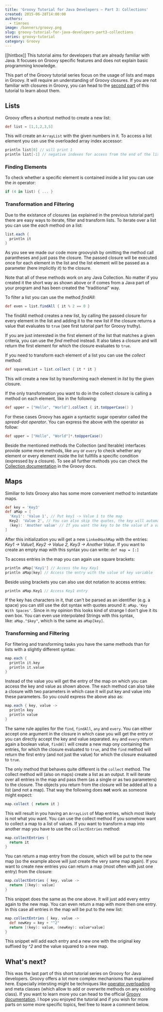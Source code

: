```yaml
---
title: 'Groovy Tutorial for Java Developers – Part 3: Collections'
created: 2015-06-28T14:00:00
authors:
  - timroes
image: /banners/groovy.png
slug: groovy-tutorial-for-java-developers-part3-collections
series: groovy-tutorial
category: Groovy
---
```


[[hintbox]] This tutorial aims for developers that are already familiar with Java. It
focuses on Groovy specific features and does not explain basic programming
knowledge.

This part of the Groovy tutorial series focus on the usage of lists and maps in
Groovy. It will require an understanding of Groovy
closures. If you are not familiar with closures in Groovy, you can head to the
[second part](post:groovy-closures) of this tutorial to learn about them.

## Lists

Groovy offers a shortcut method to create a new list:

```groovy
def list = [1,1,2,3,5]
```

This will create an `ArrayList` with the given numbers in
it. To access a list element you can use the overloaded array index accessor:

```groovy
println list[0] // will print 1
println list[-1] // negative indexes for access from the end of the list, will print out 5
```

### Finding Elements

To check whether a specific element is contained inside a list you can use the *in* operator:

```groovy
if (4 in list) { ... }
```

### Transformation and Filtering

Due to the existance of closures (as explained in the previous tutorial part)
there are easy ways to iterate, filter and transform lists. To iterate over a
list you can use the *each* method on a list:

```groovy
list.each {
  println it
}
```

As you see we made our code more groovyish by omitting the method
call parantheses and just pass the closure. The passed closure will be executed
once for each element in the list and the list element will be passed as a
parameter (here implicitly *it*) to the closure.

Note that all of these methods
work on any Java Collection. No matter if you created it the short way as shown
above or if comes from a Java part of your program and has been created the
"traditional" way.

To filter a list you can use the method *findAll*:

```groovy
def even = list.findAll { it % 2 == 0 }
```

The findAll method
creates a new list, by calling the passed closure for every element in the list
and adding it to the new list if the closure returns a value that evaluates to
`true` (see first tutorial part for Groovy truthy).

If you are just interested
in the first element of the list that matches a given criteria, you can use the
*find* method instead. It also takes a closure and will return the first element
for which the closure evaluates to `true`.

If you need to transform each element of a list you can use the *collect* method:

```groovy
def squaredList = list.collect { it * it }
```

This will create a new list by transforming each element in *list* by the given closure.

If the only transformation you want to do in the collect closure is calling a method
on each element, like in the following:

```groovy
def upper = ["Hello", "World"].collect { it.toUpperCase() }
```

For these cases Groovy has again a syntactic sugar operator called
the *spread-dot operator*. You can express the above with the operator as
follow:

```groovy
def upper = ["Hello", "World"]*.toUpperCase()
```

Beside the mentioned methods the Collection (and Iterable) interfaces provide some more
methods, like `any` or `every` to check whether any element or every element
inside the list fullfills a specific condition (expressed by a closure).
To see all further methods you can check the
[Collection documentation](http://docs.groovy-lang.org/latest/html/groovy-jdk/java/util/Collection.html)
in the Groovy docs.

## Maps

Similiar to lists Groovy also has some more convenient method to instantiate maps.

```groovy
def key = 'Key3'
def aMap = [
  'Key1': 'Value 1', // Put key1 -> Value 1 to the map
  Key2: 'Value 2', // You can also skip the quotes, the key will automatically be a String
  (key): 'Another value' // If you want the key to be the value of a variable, you need to put it in parantheses
]
```

After this initialization you will get a new `LinkedHashMap` with the entries:
*Key1 -> Value1, Key2 -> Value 2, Key3 -> Another Value*. If you want to create an empty
map with this syntax you can write: `def map = [:]`

To access entries in the map you can again use square brackets:

```groovy
println aMap['Key1'] // Access the key Key1
println aMap[key] // Access the entry with the value of key variable
```

Beside using brackets you can also use dot notation to access entries:

```groovy
println aMap.Key1 // Access Key1 entry
```

If the key has
characters in it, that can't be parsed as an identifier (e.g. a space) you can
still use the dot syntax with quotes around it: `aMap.'Key With Spaces'`. Since
in my opinion this looks kind of strange I don't give it its own box. You can
even use interpolated Strings with this syntax, like: `aMap."$key"`, which is
the same as `aMap[key]`.

### Transforming and Filtering

For filtering and transforming tasks you have the same methods than for lists
with a slightly different syntax:

```groovy
map.each {
  println it.key
  println it.value
}
```

Instead of the value you will get the entry of the map on
which you can access the key and value as shown above. The each method can also
take a closure with two parameters in which case it will put key and value into
these parameters. So you could express the above also as:

```groovy
map.each { key, value ->
  println key
  println value
}
```

The same rule applies for the
`find`, `findAll`, `any` and `every`. You can either accept one argument in the
closure in which case you will get the entry or you can directly accept the key
and value separated. `Any` and `every` return again a boolean value, `findAll`
will create a new map ony containing the entries, for which the closure
evaluated to `true`, and the `find` method will return the first entry (and not
just the value) for which the closure evaluated to `true`.

The only method that
behaves quite different is the `collect` method. The collect method will (also
on maps) create a list as an output. It will iterate over all entries in the map
and pass them (as a single or as two parameters) to the closure. The objects you
return from the closure will be added all to a list (and not a map). That way
the following does **not** work as someone might expect:

```groovy
map.collect { return it }
```

This will result in you having an `ArrayList` of Map
entries, which most likely is not what you want. You can use the collect method
if you somehow want to collect a map to a list of values. If you want to
transform a map into another map you have to use the `collectEntries` method:

```groovy
map.collectEntries {
  return it
}
```

You can return a map entry
from the closure, which will be put to the new map (so the example above will
just create the very same map again). If you want to create new entries you can
return a map (most often with just one entry) from the closure:

```groovy
map.collectEntries { key, value ->
  return [(key): value]
}
```

This snippet does the same as the one above. It will just add every entry again to
the new map. You can even return a map with more then one entry. In this case
all entries in the map will be put to the new list:

```groovy
map.collectEntries { key, value ->
  def newKey = key + "^2"
  return [(key): value, (newKey): value*value]
}
```

This snippet will add each entry and a new one with the original key suffixed
by *^2* and the value squared to a new map.

## What's next?

This was the last part of this short tutorial series on Groovy for Java
developers. Groovy offers a lot more complex mechanisms than explained here.
Especially intersting might be techniques like [operator
overloading](http://www.groovy-lang.org/operators.html#Operator-Overloading) and
meta classes (which allow to add or overwrite methods on any existing class). If
you want to learn more you can head to the official [Groovy
documentation](http://www.groovy-lang.org/documentation.html). I hope you
enjoyed the tutorial and if you wish for more parts on some more specific
topics, feel free to leave a comment below.
